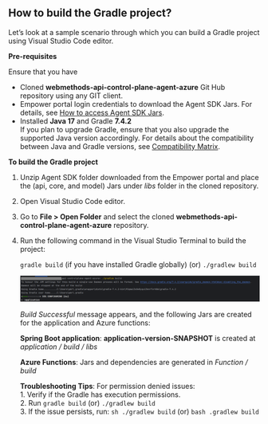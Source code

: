 <!--
  Copyright Super iPaaS Integration LLC, an IBM Company 2024
-->

## How to build the Gradle project?

Let’s look at a sample scenario through which you can build a Gradle project using Visual Studio Code editor.

**Pre-requisites** 

Ensure that you have

- Cloned **webmethods-api-control-plane-agent-azure** Git Hub repository using any GIT client.
- Empower portal login credentials to download the Agent SDK Jars. For details, see [How to access Agent SDK Jars](https://docs.webmethods.io/apicontrolplane/agent_sdk/chapter2wco#ta-implementing_agentsdk).
- Installed **Java 17** and Gradle **7.4.2**<br>
  If you plan to upgrade Gradle, ensure that you also upgrade the supported Java version accordingly. For details about the compatibility between Java and Gradle     versions, see [Compatibility Matrix](https://docs.gradle.org/current/userguide/compatibility.html).

**To build the Gradle project**

1.	Unzip Agent SDK folder downloaded from the Empower portal and place the (api, core, and model) Jars under *libs* folder in the cloned repository.

2.	Open Visual Studio Code editor.

3.	Go to **File > Open Folder** and select the cloned **webmethods-api-control-plane-agent-azure** repository.

4.	Run the following command in the Visual Studio Terminal to build the project:

	 ``` gradle build ``` (if you have installed Gradle globally)  (or) ``` ./gradlew build ```

	 ![](../docs/images/gradle-build.png)

   	*Build Successful* message appears, and the following Jars are created for the application and Azure functions:

   	**Spring Boot application**: **application-version-SNAPSHOT** is created at *application / build / libs* <br>
   
  	 **Azure Functions**: Jars and dependencies are generated in *Function / build*<br>
   
   	**Troubleshooting Tips**: For permission denied issues: <br>
     		1. Verify if the Gradle has execution permissions. <br>
	 	2. Run ``` gradle build ``` (or) ``` ./gradlew build ```<br>
	 	3. If the issue persists, run:
	    	``` sh ./gradlew build ```
	    	(or) 
		``` bash .gradlew build ```


	

